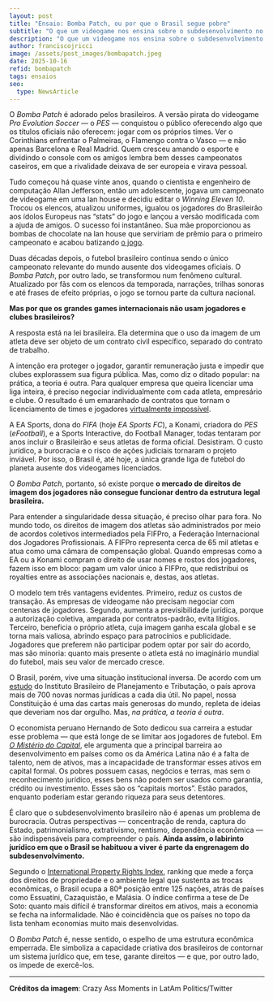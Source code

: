 ```yaml
---
layout: post
title: "Ensaio: Bomba Patch, ou por que o Brasil segue pobre"
subtitle: "O que um videogame nos ensina sobre o subdesenvolvimento no Brasil"
description: "O que um videogame nos ensina sobre o subdesenvolvimento no Brasil"
author: franciscojricci
image: /assets/post_images/bombapatch.jpeg
date: 2025-10-16
refid: bombapatch
tags: ensaios
seo:
  type: NewsArticle
---
```


O *Bomba Patch* é adorado pelos brasileiros. A versão pirata do videogame *Pro
Evolution Soccer* — o *PES* — conquistou o público oferecendo algo que os
títulos oficiais não oferecem: jogar com os próprios times. Ver o Corinthians
enfrentar o Palmeiras, o Flamengo contra o Vasco — e não apenas Barcelona e
Real Madrid. Quem cresceu amando o esporte e dividindo o console com os amigos
lembra bem desses campeonatos caseiros, em que a rivalidade deixava de ser
europeia e virava pessoal. 

Tudo começou há quase vinte anos, quando o cientista e engenheiro de computação
Allan Jefferson, então um adolescente, jogava um campeonato de videogame em uma
lan house e decidiu editar o *Winning Eleven 10*. Trocou os elencos, atualizou
uniformes, igualou os jogadores do Brasileirão aos ídolos Europeus nas “stats”
do jogo e lançou a versão modificada com a ajuda de amigos. O sucesso foi
instantâneo. Sua mãe proporcionou as bombas de chocolate na lan house que
serviriam de prêmio para o primeiro campeonato e acabou batizando [o
jogo](https://jornaldaparaiba.com.br/tecnologia/100-atualizado-bomba-patch-completa-15-anos-com-raizes-na-paraiba).

Duas décadas depois, o futebol brasileiro continua sendo o único campeonato
relevante do mundo ausente dos videogames oficiais. O *Bomba Patch*, por outro
lado, se transformou num fenômeno cultural. Atualizado por fãs com os elencos
da temporada, narrações, trilhas sonoras e até frases de efeito próprias, o
jogo se tornou parte da cultura nacional.

**Mas por que os grandes games internacionais não usam jogadores e clubes
brasileiros?**

A resposta está na lei brasileira. Ela determina que o uso da imagem de um
atleta deve ser objeto de um contrato civil específico, separado do contrato de
trabalho.

A intenção era proteger o jogador, garantir remuneração justa e impedir que
clubes explorassem sua figura pública. Mas, como diz o ditado popular: na
prática, a teoria é outra. Para qualquer empresa que queira licenciar uma liga
inteira, é preciso negociar individualmente com cada atleta, empresário e
clube. O resultado é um emaranhado de contratos que tornam o licenciamento de
times e jogadores [virtualmente
impossível](https://noitedecopa.com/alternativos/o-que-e-a-lei-pele/).

A EA Sports, dona do *FIFA* (hoje *EA Sports FC*), a Konami, criadora do *PES*
(*eFootball*), e a Sports Interactive, do Football Manager, todas tentaram por
anos incluir o Brasileirão e seus atletas de forma oficial. Desistiram. O custo
jurídico, a burocracia e o risco de ações judiciais tornaram o projeto
inviável. Por isso, o Brasil é, até hoje, a única grande liga de futebol do
planeta ausente dos videogames licenciados.

O *Bomba Patch*, portanto, só existe porque **o mercado de direitos de imagem
dos jogadores não consegue funcionar dentro da estrutura legal brasileira.**

Para entender a singularidade dessa situação, é preciso olhar para fora. No
mundo todo, os direitos de imagem dos atletas são administrados por meio de
acordos coletivos intermediados pela FIFPro, a Federação Internacional dos
Jogadores Profissionais. A FIFPro representa cerca de 65 mil atletas e atua
como uma câmara de compensação global. Quando empresas como a EA ou a Konami
compram o direito de usar nomes e rostos dos jogadores, fazem isso em bloco:
pagam um valor único à FIFPro, que redistribui os royalties entre as
associações nacionais e, destas, aos atletas.

O modelo tem três vantagens evidentes. Primeiro, reduz os custos de transação.
As empresas de videogame não precisam negociar com centenas de jogadores.
Segundo, aumenta a previsibilidade jurídica, porque a autorização coletiva,
amparada por contratos-padrão, evita litígios. Terceiro, beneficia o próprio
atleta, cuja imagem ganha escala global e se torna mais valiosa, abrindo espaço
para patrocínios e publicidade. Jogadores que preferem não participar podem
optar por sair do acordo, mas são minoria: quanto mais presente o atleta está
no imaginário mundial do futebol, mais seu valor de mercado cresce.

O Brasil, porém, vive uma situação institucional inversa. De acordo com um
[estudo](https://www.migalhas.com.br/arquivos/2019/10/art20191025-11.pdf) do
Instituto Brasileiro de Planejamento e Tributação, o país aprova mais de 700
novas normas jurídicas a cada dia útil. No papel, nossa Constituição é uma das
cartas mais generosas do mundo, repleta de ideias que deveriam nos dar orgulho.
Mas, *na prática, a teoria é outra*.

O economista peruano Hernando de Soto dedicou sua carreira a estudar esse
problema — que está longe de se limitar aos jogadores de futebol. Em *[O
Mistério do
Capital](https://www.amazon.com.br/Mist%C3%A9rio-Do-Capital-Hernando-Soto/dp/8501061085)*,
ele argumenta que a principal barreira ao desenvolvimento em países como os da
América Latina não é a falta de talento, nem de ativos, mas a incapacidade de
transformar esses ativos em capital formal. Os pobres possuem casas, negócios e
terras, mas sem o reconhecimento jurídico, esses bens não podem ser usados como
garantia, crédito ou investimento. Esses são os “capitais mortos”. Estão
parados, enquanto poderiam estar gerando riqueza para seus detentores.

É claro que o subdesenvolvimento brasileiro não é apenas um problema de
burocracia. Outras perspectivas — concentração de renda, captura do Estado,
patrimonialismo, extrativismo, rentismo, dependência econômica — são
indispensáveis para compreender o país. **Ainda assim, o labirinto jurídico em
que o Brasil se habituou a viver é parte da engrenagem do subdesenvolvimento.**

Segundo o [International Property Rights
Index](https://internationalpropertyrightsindex.org/), ranking que mede a força
dos direitos de propriedade e o ambiente legal que sustenta as trocas
econômicas, o Brasil ocupa a 80ª posição entre 125 nações, atrás de países como
Essuatíni, Cazaquistão, e Malásia. O índice confirma a tese de De Soto: quanto
mais difícil é transformar direitos em ativos, mais a economia se fecha na
informalidade. Não é coincidência que os países no topo da lista tenham
economias muito mais desenvolvidas. 

O *Bomba Patch* é, nesse sentido, o espelho de uma estrutura econômica
emperrada. Ele simboliza a capacidade criativa dos brasileiros de contornar um
sistema jurídico que, em tese, garante direitos — e que, por outro lado, os
impede de exercê-los. 

---

**Créditos da imagem**: Crazy Ass Moments in LatAm Politics/Twitter

